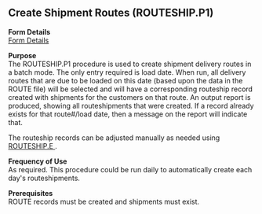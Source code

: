 ##  Create Shipment Routes (ROUTESHIP.P1)

<PageHeader />

**Form Details**  
[ Form Details ](ROUTESHIP-P1-1/README.md)   

**Purpose**  
The ROUTESHIP.P1 procedure is used to create shipment delivery routes in a
batch mode. The only entry required is load date. When run, all delivery
routes that are due to be loaded on this date (based upon the data in the
ROUTE file) will be selected and will have a corresponding routeship record
created with shipments for the customers on that route. An output report is
produced, showing all routeshipments that were created. If a record already
exists for that route#/load date, then a message on the report will indicate
that.  
  
The routeship records can be adjusted manually as needed using [ ROUTESHIP.E ](../../../../../../../../../../../rover/AP-OVERVIEW/AP-ENTRY/ACCT-CONTROL/ACCT-CONTROL-1/ar-e/CUST-E/CUST-E-1/ROUTE-E/ROUTESHIP-E) . 

**Frequency of Use**  
As required. This procedure could be run daily to automatically create each
day's routeshipments.

**Prerequisites**  
ROUTE records must be created and shipments must exist.

<badge text= "Version 8.10.57" vertical="middle" />

<PageFooter />